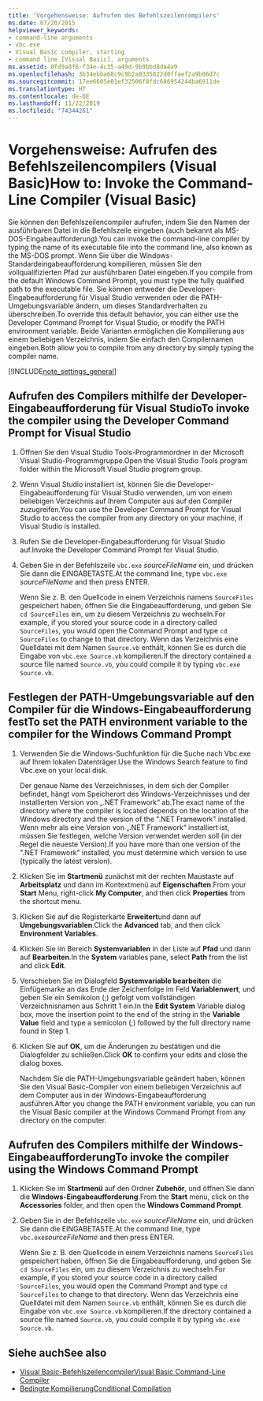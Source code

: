 ```yaml
---
title: 'Vorgehensweise: Aufrufen des Befehlszeilencompilers'
ms.date: 07/20/2015
helpviewer_keywords:
- command-line arguments
- vbc.exe
- Visual Basic compiler, starting
- command line [Visual Basic], arguments
ms.assetid: 0fd9a8f6-f34e-4c35-a49d-9b9bbd8da4a9
ms.openlocfilehash: 3b34ebba68c9c9b2a8335822d0ffaef2a9b06d7c
ms.sourcegitcommit: 17ee6605e01ef32506f8fdc686954244ba6911de
ms.translationtype: HT
ms.contentlocale: de-DE
ms.lasthandoff: 11/22/2019
ms.locfileid: "74344261"
---
```

# <a name="how-to-invoke-the-command-line-compiler-visual-basic"></a><span data-ttu-id="4347a-102">Vorgehensweise: Aufrufen des Befehlszeilencompilers (Visual Basic)</span><span class="sxs-lookup"><span data-stu-id="4347a-102">How to: Invoke the Command-Line Compiler (Visual Basic)</span></span>

<span data-ttu-id="4347a-103">Sie können den Befehlszeilencompiler aufrufen, indem Sie den Namen der ausführbaren Datei in die Befehlszeile eingeben (auch bekannt als MS-DOS-Eingabeaufforderung).</span><span class="sxs-lookup"><span data-stu-id="4347a-103">You can invoke the command-line compiler by typing the name of its executable file into the command line, also known as the MS-DOS prompt.</span></span> <span data-ttu-id="4347a-104">Wenn Sie über die Windows-Standardeingabeaufforderung kompilieren, müssen Sie den vollqualifizierten Pfad zur ausführbaren Datei eingeben.</span><span class="sxs-lookup"><span data-stu-id="4347a-104">If you compile from the default Windows Command Prompt, you must type the fully qualified path to the executable file.</span></span> <span data-ttu-id="4347a-105">Sie können entweder die Developer-Eingabeaufforderung für Visual Studio verwenden oder die PATH-Umgebungsvariable ändern, um dieses Standardverhalten zu überschreiben.</span><span class="sxs-lookup"><span data-stu-id="4347a-105">To override this default behavior, you can either use the Developer Command Prompt for Visual Studio, or modify the PATH environment variable.</span></span> <span data-ttu-id="4347a-106">Beide Varianten ermöglichen die Kompilierung aus einem beliebigen Verzeichnis, indem Sie einfach den Compilernamen eingeben.</span><span class="sxs-lookup"><span data-stu-id="4347a-106">Both allow you to compile from any directory by simply typing the compiler name.</span></span>

[!INCLUDE[note_settings_general](~/includes/note-settings-general-md.md)]

## <a name="to-invoke-the-compiler-using-the-developer-command-prompt-for-visual-studio"></a><span data-ttu-id="4347a-107">Aufrufen des Compilers mithilfe der Developer-Eingabeaufforderung für Visual Studio</span><span class="sxs-lookup"><span data-stu-id="4347a-107">To invoke the compiler using the Developer Command Prompt for Visual Studio</span></span>

1. <span data-ttu-id="4347a-108">Öffnen Sie den Visual Studio Tools-Programmordner in der Microsoft Visual Studio-Programmgruppe.</span><span class="sxs-lookup"><span data-stu-id="4347a-108">Open the Visual Studio Tools program folder within the Microsoft Visual Studio program group.</span></span>

2. <span data-ttu-id="4347a-109">Wenn Visual Studio installiert ist, können Sie die Developer-Eingabeaufforderung für Visual Studio verwenden, um von einem beliebigen Verzeichnis auf Ihrem Computer aus auf den Compiler zuzugreifen.</span><span class="sxs-lookup"><span data-stu-id="4347a-109">You can use the Developer Command Prompt for Visual Studio to access the compiler from any directory on your machine, if Visual Studio is installed.</span></span>

3. <span data-ttu-id="4347a-110">Rufen Sie die Developer-Eingabeaufforderung für Visual Studio auf.</span><span class="sxs-lookup"><span data-stu-id="4347a-110">Invoke the Developer Command Prompt for Visual Studio.</span></span>

4. <span data-ttu-id="4347a-111">Geben Sie in der Befehlszeile `vbc.exe` *sourceFileName* ein, und drücken Sie dann die EINGABETASTE.</span><span class="sxs-lookup"><span data-stu-id="4347a-111">At the command line, type `vbc.exe` *sourceFileName* and then press ENTER.</span></span>

    <span data-ttu-id="4347a-112">Wenn Sie z. B. den Quellcode in einem Verzeichnis namens `SourceFiles` gespeichert haben, öffnen Sie die Eingabeaufforderung, und geben Sie `cd SourceFiles` ein, um zu diesem Verzeichnis zu wechseln.</span><span class="sxs-lookup"><span data-stu-id="4347a-112">For example, if you stored your source code in a directory called `SourceFiles`, you would open the Command Prompt and type `cd SourceFiles` to change to that directory.</span></span> <span data-ttu-id="4347a-113">Wenn das Verzeichnis eine Quelldatei mit dem Namen `Source.vb` enthält, können Sie es durch die Eingabe von `vbc.exe Source.vb` kompilieren.</span><span class="sxs-lookup"><span data-stu-id="4347a-113">If the directory contained a source file named `Source.vb`, you could compile it by typing `vbc.exe Source.vb`.</span></span>

## <a name="to-set-the-path-environment-variable-to-the-compiler-for-the-windows-command-prompt"></a><span data-ttu-id="4347a-114">Festlegen der PATH-Umgebungsvariable auf den Compiler für die Windows-Eingabeaufforderung fest</span><span class="sxs-lookup"><span data-stu-id="4347a-114">To set the PATH environment variable to the compiler for the Windows Command Prompt</span></span>

1. <span data-ttu-id="4347a-115">Verwenden Sie die Windows-Suchfunktion für die Suche nach Vbc.exe auf Ihrem lokalen Datenträger.</span><span class="sxs-lookup"><span data-stu-id="4347a-115">Use the Windows Search feature to find Vbc.exe on your local disk.</span></span>

    <span data-ttu-id="4347a-116">Der genaue Name des Verzeichnisses, in dem sich der Compiler befindet, hängt vom Speicherort des Windows-Verzeichnisses und der installierten Version von „.NET Framework“ ab.</span><span class="sxs-lookup"><span data-stu-id="4347a-116">The exact name of the directory where the compiler is located depends on the location of the Windows directory and the version of the ".NET Framework" installed.</span></span> <span data-ttu-id="4347a-117">Wenn mehr als eine Version von „.NET Framework“ installiert ist, müssen Sie festlegen, welche Version verwendet werden soll (in der Regel die neueste Version).</span><span class="sxs-lookup"><span data-stu-id="4347a-117">If you have more than one version of the ".NET Framework" installed, you must determine which version to use (typically the latest version).</span></span>

2. <span data-ttu-id="4347a-118">Klicken Sie im **Startmenü** zunächst mit der rechten Maustaste auf **Arbeitsplatz** und dann im Kontextmenü auf **Eigenschaften**.</span><span class="sxs-lookup"><span data-stu-id="4347a-118">From your **Start** Menu, right-click **My Computer**, and then click **Properties** from the shortcut menu.</span></span>

3. <span data-ttu-id="4347a-119">Klicken Sie auf die Registerkarte **Erweitert**und dann auf **Umgebungsvariablen**.</span><span class="sxs-lookup"><span data-stu-id="4347a-119">Click the **Advanced** tab, and then click **Environment Variables**.</span></span>

4. <span data-ttu-id="4347a-120">Klicken Sie im Bereich **Systemvariablen** in der Liste auf **Pfad** und dann auf **Bearbeiten**.</span><span class="sxs-lookup"><span data-stu-id="4347a-120">In the **System** variables pane, select **Path** from the list and click **Edit**.</span></span>

5. <span data-ttu-id="4347a-121">Verschieben Sie im Dialogfeld **Systemvariable bearbeiten** die Einfügemarke an das Ende der Zeichenfolge im Feld **Variablenwert**, und geben Sie ein Semikolon (;) gefolgt vom vollständigen Verzeichnisnamen aus Schritt 1 ein.</span><span class="sxs-lookup"><span data-stu-id="4347a-121">In the **Edit System** Variable dialog box, move the insertion point to the end of the string in the **Variable Value** field and type a semicolon (;) followed by the full directory name found in Step 1.</span></span>

6. <span data-ttu-id="4347a-122">Klicken Sie auf **OK**, um die Änderungen zu bestätigen und die Dialogfelder zu schließen.</span><span class="sxs-lookup"><span data-stu-id="4347a-122">Click **OK** to confirm your edits and close the dialog boxes.</span></span>

     <span data-ttu-id="4347a-123">Nachdem Sie die PATH-Umgebungsvariable geändert haben, können Sie den Visual Basic-Compiler von einem beliebigen Verzeichnis auf dem Computer aus in der Windows-Eingabeaufforderung ausführen.</span><span class="sxs-lookup"><span data-stu-id="4347a-123">After you change the PATH environment variable, you can run the Visual Basic compiler at the Windows Command Prompt from any directory on the computer.</span></span>

## <a name="to-invoke-the-compiler-using-the-windows-command-prompt"></a><span data-ttu-id="4347a-124">Aufrufen des Compilers mithilfe der Windows-Eingabeaufforderung</span><span class="sxs-lookup"><span data-stu-id="4347a-124">To invoke the compiler using the Windows Command Prompt</span></span>

1. <span data-ttu-id="4347a-125">Klicken Sie im **Startmenü** auf den Ordner **Zubehör**, und öffnen Sie dann die **Windows-Eingabeaufforderung**.</span><span class="sxs-lookup"><span data-stu-id="4347a-125">From the **Start** menu, click on the **Accessories** folder, and then open the **Windows Command Prompt**.</span></span>

2. <span data-ttu-id="4347a-126">Geben Sie in der Befehlszeile `vbc.exe` *sourceFileName* ein, und drücken Sie dann die EINGABETASTE.</span><span class="sxs-lookup"><span data-stu-id="4347a-126">At the command line, type `vbc.exe`*sourceFileName* and then press ENTER.</span></span>

     <span data-ttu-id="4347a-127">Wenn Sie z. B. den Quellcode in einem Verzeichnis namens `SourceFiles` gespeichert haben, öffnen Sie die Eingabeaufforderung, und geben Sie `cd SourceFiles` ein, um zu diesem Verzeichnis zu wechseln.</span><span class="sxs-lookup"><span data-stu-id="4347a-127">For example, if you stored your source code in a directory called `SourceFiles`, you would open the Command Prompt and type `cd SourceFiles` to change to that directory.</span></span> <span data-ttu-id="4347a-128">Wenn das Verzeichnis eine Quelldatei mit dem Namen `Source.vb` enthält, können Sie es durch die Eingabe von `vbc.exe Source.vb` kompilieren.</span><span class="sxs-lookup"><span data-stu-id="4347a-128">If the directory contained a source file named `Source.vb`, you could compile it by typing `vbc.exe Source.vb`.</span></span>

## <a name="see-also"></a><span data-ttu-id="4347a-129">Siehe auch</span><span class="sxs-lookup"><span data-stu-id="4347a-129">See also</span></span>

- [<span data-ttu-id="4347a-130">Visual Basic-Befehlszeilencompiler</span><span class="sxs-lookup"><span data-stu-id="4347a-130">Visual Basic Command-Line Compiler</span></span>](../../../visual-basic/reference/command-line-compiler/index.md)
- [<span data-ttu-id="4347a-131">Bedingte Kompilierung</span><span class="sxs-lookup"><span data-stu-id="4347a-131">Conditional Compilation</span></span>](../../../visual-basic/programming-guide/program-structure/conditional-compilation.md)

